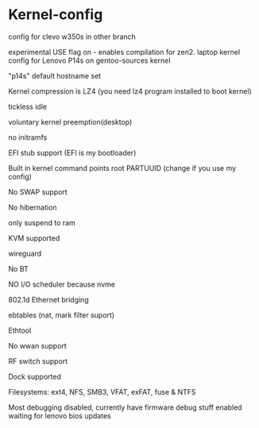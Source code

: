 # Kernel-config
config for clevo w350s in other branch

experimental USE flag on - enables compilation for zen2.
laptop kernel config for Lenovo P14s on gentoo-sources kernel

"p14s" default hostname set

Kernel compression is LZ4 (you need lz4 program installed to boot kernel)

tickless idle

voluntary kernel preemption(desktop)

no initramfs

EFI stub support (EFI is my bootloader)

Built in kernel command points root PARTUUID (change if you use my config)

No SWAP support

No hibernation

only suspend to ram 

KVM supported

wireguard

No BT 

NO I/O scheduler because nvme

802.1d Ethernet bridging

ebtables (nat, mark filter suport)

Ethtool

No wwan support

RF switch support

Dock supported

Filesystems: ext4, NFS, SMB3, VFAT, exFAT, fuse & NTFS

Most debugging disabled, currently have firmware debug stuff enabled waiting for lenovo bios updates


